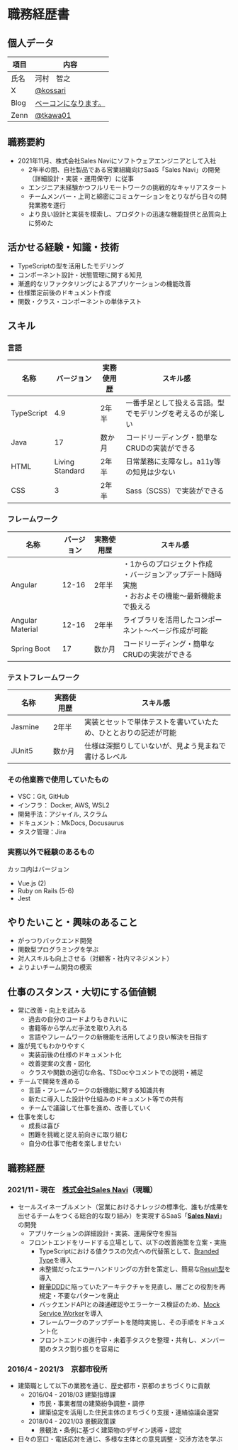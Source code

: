 # 職務経歴書

## 個人データ
| 項目 | 内容                                                   |
| ---- | ------------------------------------------------------ |
| 氏名 | 河村　智之                                             |
| X    | [@kossari](https://twitter.com/kossari)                |
| Blog | [ベーコンになります。](https://itiiki.hatenablog.com/) |
| Zenn | [@tkawa01](https://zenn.dev/tkawa01)                   |

## 職務要約
- 2021年11月、株式会社Sales Naviにソフトウェアエンジニアとして入社
    - 2年半の間、自社製品である営業組織向けSaaS「Sales Navi」の開発（詳細設計・実装・運用保守）に従事
    - エンジニア未経験かつフルリモートワークの挑戦的なキャリアスタート
    - チームメンバー・上司と綿密にコミュケーションをとりながら日々の開発業務を遂行
    - より良い設計と実装を模索し、プロダクトの迅速な機能提供と品質向上に努めた

## 活かせる経験・知識・技術
- TypeScriptの型を活用したモデリング
- コンポーネント設計・状態管理に関する知見
- 漸進的なリファクタリングによるアプリケーションの機能改善
- 仕様策定前後のドキュメント作成
- 関数・クラス・コンポーネントの単体テスト

## スキル
### 言語
| 名称       | バージョン      | 実務使用歴 | スキル感                                                   |
| ---------- | --------------- | ---------- | ---------------------------------------------------------- |
| TypeScript | 4.9             | 2年半      | 一番手足として扱える言語。型でモデリングを考えるのが楽しい |
| Java       | 17              | 数か月     | コードリーディング・簡単なCRUDの実装ができる               |
| HTML       | Living Standard | 2年半      | 日常業務に支障なし。a11y等の知見は少ない                   |
| CSS        | 3               | 2年半      | Sass（SCSS）で実装ができる                                 |

### フレームワーク
| 名称             | バージョン | 実務使用歴 | スキル感                                                   |
| ---------------- | ---------- | ---------- | ---------------------------------------------------------- |
| Angular　        | 12-16      | 2年半      | ・1からのプロジェクト作成<br>・バージョンアップデート随時実施<br>・おおよその機能～最新機能まで扱える |
| Angular Material | 12-16      | 2年半      | ライブラリを活用したコンポーネント～ページ作成が可能       |
| Spring Boot      | 17         | 数か月     | コードリーディング・簡単なCRUDの実装ができる               |

### テストフレームワーク
| 名称             | 実務使用歴 | スキル感                                                         |
| ---------------- | ---------- | ---------------------------------------------------------------- |
| Jasmine　        | 2年半      | 実装とセットで単体テストを書いていたため、ひととおりの記述が可能 |
| JUnit5           | 数か月     | 仕様は深掘りしていないが、見よう見まねで書けるレベル             |

### その他業務で使用していたもの
- VSC：Git, GitHub
- インフラ： Docker, AWS, WSL2
- 開発手法：アジャイル, スクラム
- ドキュメント：MkDocs, Docusaurus
- タスク管理：Jira

### 実務以外で経験のあるもの
カッコ内はバージョン
- Vue.js (2)
- Ruby on Rails (5-6)
- Jest

## やりたいこと・興味のあること
- がっつりバックエンド開発
- 関数型プログラミングを学ぶ
- 対人スキルも向上させる（対顧客・社内マネジメント）
- よりよいチーム開発の模索

## 仕事のスタンス・大切にする価値観
- 常に改善・向上を試みる
    - 過去の自分のコードよりもきれいに
    - 書籍等から学んだ手法を取り入れる
    - 言語やフレームワークの新機能を活用してより良い解決を目指す
- 誰が見てもわかりやすく
    - 実装前後の仕様のドキュメント化
    - 改善提案の文書・図化
    - クラスや関数の適切な命名、TSDocやコメントでの説明・補足
- チームで開発を進める
    - 言語・フレームワークの新機能に関する知識共有
    - 新たに導入した設計や仕組みのドキュメント等での共有
    - チームで議論して仕事を進め、改善していく
- 仕事を楽しむ
    - 成長は喜び
    - 困難を挑戦と捉え前向きに取り組む
    - 自分の仕事で他者を楽しませたい

## 職務経歴
### 2021/11 - 現在　[株式会社Sales Navi](https://www.salesnavi.co.jp/)（現職）
- セールスイネーブルメント（営業におけるナレッジの標準化、誰もが成果を出せるチームをつくる総合的な取り組み）を実現するSaaS「**[Sales Navi](https://lp.salesnavi.co.jp/)**」の開発
    - アプリケーションの詳細設計・実装、運用保守を担当
    - フロントエンドをリードする立場として、以下の改善施策を立案・実施
        - TypeScriptにおける値クラスの欠点への代替策として、[Branded Type](https://zenn.dev/okunokentaro/articles/01gmpkp9gzfyr1za5wvrxt0vy6)を導入
        - 未整備だったエラーハンドリングの方針を策定し、簡易な[Result型](https://zenn.dev/koudai/articles/ff415ca6755054)を導入
        - [軽量DDD](https://zenn.dev/backstage/articles/8e7a574d8c26a1#%E6%88%A6%E8%A1%93%E7%9A%84%E8%A8%AD%E8%A8%88)に陥っていたアーキテクチャを見直し、層ごとの役割を再規定・不要なパターンを廃止
        - バックエンドAPIとの疎通確認やエラーケース検証のため、[Mock Service Worker](https://mswjs.io/)を導入
        - フレームワークのアップデートを随時実施し、その手順をドキュメント化
        - フロントエンドの進行中・未着手タスクを整理・共有し、メンバー間のタスク割り振りを容易に

### 2016/4 - 2021/3　京都市役所
- 建築職として以下の業務を通じ、歴史都市・京都のまちづくりに貢献
    - 2016/04 - 2018/03 建築指導課
        - 市民・事業者間の建築紛争調整・調停
        - 建築協定を活用した住民主体のまちづくり支援・連絡協議会運営
    - 2018/04 - 2021/03 景観政策課
        - 景観法・条例に基づく建築物のデザイン誘導・認定
- 日々の窓口・電話応対を通じ、多様な主体との意見調整・交渉方法を学ぶ
